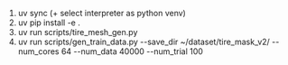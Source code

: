 
1. uv sync (+ select interpreter as python venv)
2. uv pip install -e .
3. uv run scripts/tire_mesh_gen.py
4. uv run scripts/gen_train_data.py --save_dir ~/dataset/tire_mask_v2/ --num_cores 64 --num_data 40000 --num_trial 100
